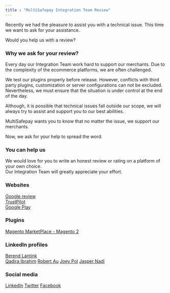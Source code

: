 ```yaml
---
title : "MultiSafepay Integration Team Review"
---
```


Recently we had the pleasure to assist you with a technical issue.
This time we want to ask for your assistance.

Would you help us with a review?

### Why we ask for your review?

Every day our Integration Team work hard to support our merchants. Due to the complexity of the ecommerce platforms, we are often challenged.

We test our plugins properly before release. However, conflicts with third party plugins, customization or server configurations can not be excluded. Nevertheless, we must ensure that the situation is under control at the end of the day.

Although, it is possible that technical issues fall outside our scope, we will always try to assist and support you to our best abilities.

MultiSafepay wants you to know that no matter the issue, we support our merchants.

Now, we ask for your help to spread the word.

### You can help us

We would love for you to write an honest review or rating on a platform of your own choice.  
Our Integration Team will greatly appreciate your effort.

### Websites
[Google review](https://bit.ly/2zPpp8P)  
[TrustPilot](https://nl.trustpilot.com/review/multisafepay.com)  
[Google Play](https://play.google.com/store/apps/details?id=com.multisafepay.control)

### Plugins
[Magento MarketPlace - Magento 2](https://marketplace.magento.com/multisafepay-magento2msp.html)

### LinkedIn profiles
[Berend Lantink](https://www.linkedin.com/in/berendlantink/)  
[Qadira Ibrahim](https://www.linkedin.com/in/qadira-ibrahim-a5126887)
[Robert Au](https://www.linkedin.com/in/robert-au-7b84a3177)
[Joey Pol](https://www.linkedin.com/in/joey-pol-305787162)
[Jasper Nadi](https://www.linkedin.com/in/jasper-nadi-6584b9122)

### Social media
[LinkedIn](https://www.linkedin.com/company/multisafepay/)
[Twitter](https://twitter.com/multisafepay)
[Facebook](https://www.facebook.com/multisafepay)
